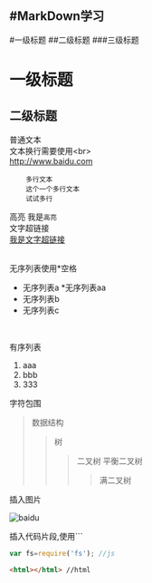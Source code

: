 #MarkDown学习
---
#一级标题
##二级标题
###三级标题


一级标题
=====

二级标题
----

普通文本<br>
文本换行需要使用\<br><br>
http://www.baidu.com<br>

        多行文本
		这个一个多行文本
		试试多行
高亮
我是`高亮`
<br>
文字超链接
<br>
[我是文字超链接](http://www.baidu.com "我是悬停显示")

<br>
无序列表使用*空格
<br>


* 无序列表a
    *无序列表aa
* 无序列表b
* 无序列表c
<br>


有序列表
1. aaa
2. bbb
3. 333

字符包围

>数据结构
>>树
>>>二叉树
>>>平衡二叉树
>>>>满二叉树

插入图片

![baidu](http://www.baidu.com/img/bdlogo.gif)


插入代码片段,使用\```
```js
var fs=require('fs'); //js
```
```html
<html></html> //html
```
